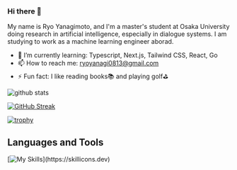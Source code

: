 ### Hi there 👋
My name is Ryo Yanagimoto, and I'm a master's student at Osaka University doing research in artificial intelligence, especially in dialogue systems. I am studying to work as a machine learning engineer aborad.
- 🌱 I’m currently learning: Typescript, Next.js, Tailwind CSS, React, Go
- 📫 How to reach me: ryoyanagi0813@gmail.com
- ⚡ Fun fact: I like reading books📚 and playing golf⛳

<!--
**ryo3568/ryo3568** is a ✨ _special_ ✨ repository because its `README.md` (this file) appears on your GitHub profile.

Here are some ideas to get you started:

- 🔭 I’m currently working on ...
- 🌱 I’m currently learning ...
- 👯 I’m looking to collaborate on ...
- 🤔 I’m looking for help with ...
- 💬 Ask me about ...
- 📫 How to reach me: ...
- 😄 Pronouns: ...
- ⚡ Fun fact: ...
-->


<img alt="github stats" src="https://github-readme-stats.vercel.app/api?username=ryo3568&show_icons=ture" />

<!-- streak -->
[![GitHub Streak](http://github-readme-streak-stats.herokuapp.com?user=ryo3568)](https://git.io/streak-stats)

[![trophy](https://github-profile-trophy.vercel.app/?username=ryo3568&column=7)](https://github.com/ryo-ma/github-profile-trophy)

## Languages and Tools
[![My Skills](https://skillicons.dev/icons?i=js,html,css,c,cpp,nextjs,nodejs,py,pytorch,react,ts,)](https://skillicons.dev)
